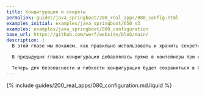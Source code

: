 ```yaml
---
title: Конфигурация и секреты
permalink: guides/java_springboot/200_real_apps/080_config.html
examples_initial: examples/java_springboot/050_s3
examples: examples/java_springboot/080_configuration
base_url: https://github.com/werf/website/blob/main/
description: |
  В этой главе мы покажем, как правильно использовать и хранить секретную и несекретную конфигурацию приложения.

  В предыдущих главах конфигурация добавлялась прямо в контейнеры при сборке или использовалась как есть в переменных окружения контейнеров при выкате.

  Теперь для безопасности и гибкости конфигурация будет сохраняться в ConfigMap и Secret. А в дополнение к параметрам Helm-чарта (Values) и секретам werf будут продемонстрированы подходы параметризации и переиспользования конфигурации, а также хранения конфиденциальных данных вместе с кодом в Git-репозитории проекта.
---
```


{% include guides/200_real_apps/080_configuration.md.liquid %}

